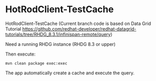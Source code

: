 # HotRodClient-TestCache
HotRodClient-TestCache (Current branch code is based on Data Grid Tutorial https://github.com/redhat-developer/redhat-datagrid-tutorials/tree/RHDG_8.3.1/infinispan-remote/query)


Need a running RHDG instance (RHDG 8.3 or upper)

Then execute:
~~~
mvn clean package exec:exec
~~~


The app automatically create a cache and execute the query.
